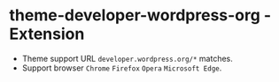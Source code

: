 # theme-developer-wordpress-org - Extension

- Theme support URL `developer.wordpress.org/*` matches.
- Support browser `Chrome` `Firefox` `Opera` `Microsoft Edge`.
